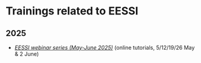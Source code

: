 # Trainings related to EESSI

## 2025

* [*EESSI webinar series (May-June 2025)*](2025/webinar-series-2025Q2.md) (online tutorials, 5/12/19/26 May & 2 June)

